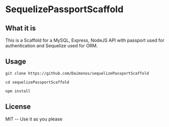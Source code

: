 # SequelizePassportScaffold

## What it is
This is a Scaffold for a MySQL, Express, NodeJS API with passport used for authentication and Sequelize used for ORM.

## Usage
`git clone https://github.com/Daimonos/sequelizePassportScaffold`

`cd sequelizePassportScaffold`

`npm install`

## License
MIT -- Use it as you please
